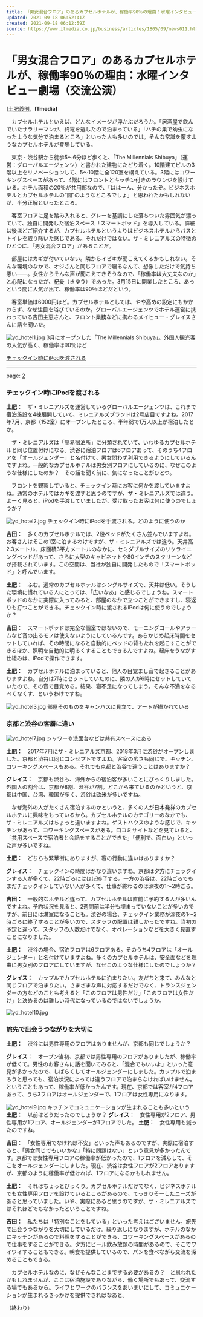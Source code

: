 ```yaml
---
title: 「男女混合フロア」のあるカプセルホテルが、稼働率90％の理由：水曜インタビュー劇場（交流公演）（1/5 ページ） - ITmedia ビジネスオンライン
updated: 2021-09-18 06:52:41Z
created: 2021-09-18 06:12:59Z
source: https://www.itmedia.co.jp/business/articles/1805/09/news011.html
---
```


# 「男女混合フロア」のあるカプセルホテルが、稼働率90％の理由：水曜インタビュー劇場（交流公演）

**[**[土肥義則](https://www.itmedia.co.jp/author/137571/)，**ITmedia]**

　カプセルホテルといえば、どんなイメージが浮かぶだろうか。「居酒屋で飲んでいたサラリーマンが、終電を逃したので泊まっている」「ハチの巣で幼虫になったような気分で泊まるところ」といった人も多いのでは。そんな常識を覆すようなカプセルホテルが登場している。

　東京・渋谷駅から徒歩5～6分ほど歩くと、「The Millennials Shibuya」（運営：グローバルエージェンツ）と書かれた建物にたどり着く。10階建てビルの3階以上をリノベーションして、5～10階に全120室を構えている。3階にはコワーキングスペースがあって、4階にはフロントとキッチン付きのラウンジを設けている。ホテル面積の20％が共用部なので、「ははーん、分かったぞ。ビジネスホテルとカプセルホテルの“間”のようなところでしょ」と思われたかもしれないが、半分正解といったところ。

　客室フロアに足を踏み入れると、グレーを基調にした落ちついた雰囲気が漂っていて、独自に開発した宿泊スペース「スマートポッド」を導入している。詳細は後ほどご紹介するが、カプセルホテルというよりはビジネスホテルからバスとトイレを取り除いた感じである。それだけではない。ザ・ミレニアルズの特徴のひとつに、「男女混合フロア」があることだ。

　部屋にはカギが付いていない。隣からイビキが聞こえてくるかもしれない。そんな環境のなかで、オジさんと同じフロアで寝るなんて、想像しただけで気持ち悪い――。女性からそんな声が聞こえてきそうなので、「稼働率は大丈夫なのか」と心配になったが、杞憂（きゆう）であった。3月15日に開業したところ、あっという間に人気が出て、稼働率は90％ほどだという。

　客室単価は6000円ほど。カプセルホテルとしては、やや高めの設定にもかかわらず、なぜ注目を浴びているのか。グローバルエージェンツでホテル運営に携わっている吉田主恵さんと、フロント業務などに携わるメイヒュー・グレイスさんに話を聞いた。

![yd_hotel1.jpg](../_resources/yd_hotel1.jpg)
 3月にオープンした「The Millennials Shibuya」。外国人観光客の人気が高く、稼働率は90％ほど

[チェックイン時にiPodを渡される](https://www.itmedia.co.jp/business/articles/1805/09/news011_2.html)

* * *

page: [2](https://www.itmedia.co.jp/business/articles/1805/09/news011_2.html)

### チェックイン時にiPodを渡される

**土肥：**　ザ・ミレニアルズを運営しているグローバルエージェンツは、これまで宿泊施設を4棟展開していて、ミレニアルズブランドは2号店目ですよね。2017年7月、京都（152室）にオープンしたところ、半年弱で1万人以上が宿泊したとか。

　ザ・ミレニアルズは「簡易宿泊所」に分類されていて、いわゆるカプセルホテルと同じ位置付けになる。渋谷に宿泊フロアは6フロアあって、そのうち4フロアを「オールジェンダー」と名付けて、男女問わず利用できるようにしているんですよね。一般的なカプセルホテルは男女別フロアにしているのに、なぜこのような仕様にしたのか？　その話を聞く前に、気になったことがひとつ。

　フロントを観察していると、チェックイン時にお客に何かを渡していますよね。通常のホテルではカギを渡すと思うのですが、ザ・ミレニアルズでは違う。よーく見ると、iPodを手渡していましたが、受け取ったお客は何に使うのでしょうか？

![yd_hotel2.jpg](../_resources/yd_hotel2.jpg)
 チェックイン時にiPodを手渡される。どのように使うのか

**吉田：**　多くのカプセルホテルでは、2段ベッドがたくさん並んでいますよね。お客さんはそこの1室に泊まるわけですが、ザ・ミレニアルズでは違う。天井高2.3メートル、床面積3平方メートルのなかに、セミダブルサイズのリクライニングベッドがあって、さらに大型のキャビネットや80インチのスクリーンなどが搭載されています。この空間は、当社が独自に開発したもので「スマートポッド」と呼んでいます。

**土肥：**　ふむ。通常のカプセルホテルはシングルサイズで、天井は低い。そうした環境に慣れている人にとっては、「広いなあ」と感じるでしょうね。スマートポッドのなかに実際に入ってみると、部屋のなかで立つことができますし、寝返りも打つことができる。チェックイン時に渡されるiPodは何に使うのでしょうか？

**吉田：**　スマートポッドは完全な個室ではないので、モーニングコールやアラームなど音の出るモノは使えないようにしているんです。あらかじめ起床時間をセットしていれば、その時間になると自動的にベッドの背もたれを起こすことができるほか、照明を自動的に明るくすることもできるんですよね。起床をうながす仕組みは、iPodで操作できます。

**土肥：**　カプセルホテルに泊まっていると、他人の目覚まし音で起きることがありますよね。自分は7時にセットしていたのに、隣の人が6時にセットしていていたので、その音で目覚める。結果、寝不足になってしまう。そんな不満をなるべくなくす、というわけですね。

![yd_hotel3.jpg](../_resources/yd_hotel3.jpg)
 部屋そのものをキャンバスに見立て、アートが描かれている

### 京都と渋谷の客層に違い

![yd_hotel7.jpg](../_resources/yd_hotel7.jpg)
シャワーや洗面台などは共有スペースにある

**土肥：**　2017年7月にザ・ミレニアルズ京都、2018年3月に渋谷がオープンしました。京都と渋谷は同じコンセプトですよね。客室の広さも同じで、キッチン、コワーキングスペースもある。それでも京都と渋谷で違うことはありますか？

**グレイス：**　京都も渋谷も、海外からの宿泊客が多いことにびっくりしました。外国人の割合は、京都が8割、渋谷が7割。どこから来ているのかというと、京都は中国、台湾、韓国が多く、渋谷は欧米が多いですね。

　なぜ海外の人がたくさん宿泊するのかというと、多くの人が日本発祥のカプセルホテルに興味をもっているから。カプセルホテルのカテゴリーのなかでも、ザ・ミレニアルズはちょっと違いますよね。ゲストハウスのような感じで、キッチンがあって、コワーキングスペースがある。口コミサイトなどを見ていると、「共用スペースで宿泊者と会話をすることができた」「便利で、面白い」といった声が多いですね。

**土肥：**　どちらも繁華街にありますが、客の行動に違いはありますか？

**グレイス：**　チェックインの時間はかなり違いますね。京都は夕方にチェックインする人が多くて、22時ごろにはほぼ終了する。一方の渋谷は、22時ごろでもまだチェックインしていない人が多くて、仕事が終わるのは深夜の1～2時ごろ。

**吉田：**　一般的なホテルと違って、カプセルホテルは直前に予約する人が多いんですよね。予約状況を見ると、2週間前は半分も埋まっていないことが多いのですが、前日には満室になることも。渋谷の場合、チェックイン業務が深夜の1～2時ごろに終了することが多いので、スタッフの配置は難しかったですね。当初の予定と違って、スタッフの人数だけでなく、オペレーションなどを大きく見直すことになりました。

**土肥：**　渋谷の場合、宿泊フロアは6フロアある。そのうち4フロアは「オールジェンダー」と名付けていますよね。多くのカプセルホテルは、安全面などを理由に男女別のフロアにしていますが、なぜこのような仕様にしたのでしょうか？

**グレイス：**　カップルでカプセルホテルに泊まりたい。友だちと来て、みんなと同じフロアで泊まりたい。さまざまな声に対応するだけでなく、トランスジェンダーの方などのことも考えると「このフロアは男性だけ」「このフロアは女性だけ」と決めるのは難しい時代になっているのではないでしょうか。

![yd_hotel10.jpg](../_resources/yd_hotel10.jpg)

### 旅先で出会うつながりを大切に

**土肥：**　渋谷には男性専用のフロアはありませんが、京都も同じでしょうか？

**グレイス：**　オープン当初、京都では男性専用のフロアがありましたが、稼働率が低くて。男性のお客さんに話を聞いてみると、「混合でもいいよ」といった意見が多かったので、しばらくしてオールジェンダーにしました。カップルで泊まろうと思っても、宿泊状況によっては違うフロアで泊まらなければいけません。ということもあって、稼働率が低かったんです。現在、京都では客室が4フロアあって、うち3フロアはオールジェンダーで、1フロアは女性専用になります。

![yd_hotel9.jpg](../_resources/yd_hotel9.jpg)
キッチンでコミュニケーションが生まれることも多いという
**土肥：**　以前はどうだったのでしょうか？
**グレイス：**　女性専用が2フロア、男性専用が1フロア、オールジェンダーが1フロアでした。
**土肥：**　女性専用も減ったのですね。

**吉田：**　「女性専用でなければ不安」といった声もあるのですが、実際に宿泊すると、「男女同じでもいいかな」「特に問題はない」という意見が多かったんです。京都では女性専用フロアの稼働率が低かったので、1フロアを減らして、そこをオールジェンダーにしました。現在、渋谷は女性フロアが2フロアありますが、京都のように稼働率が低ければ、1フロアになるかもしれません。

**土肥：**　それはちょっとびっくり。カプセルホテルだけでなく、ビジネスホテルでも女性専用フロアを設けているところがあるので、てっきりそーしたニーズがあると思っていました。いや、実際にあると思うのですが、ザ・ミレニアルズではそれほどでもなかったということですね。

**吉田：**　私たちは「特別なことをしている」といった考えはございません。旅先で出会うつながりを大切にしているだけ。繰り返しになりますが、ホテルのなかにキッチンがあるので料理をすることができる、コワーキングスペースがあるので仕事をすることができる。夕方にビール飲み放題の時間があるので、そこでワイワイすることもできる。朝食を提供しているので、パンを食べながら交流を深めることもできる。

　カプセルホテルなのに、なぜそんなことまでする必要があるの？　と思われたかもしれませんが、ここは宿泊施設でありながら、働く場所でもあって、交流する場でもあるから。ライフとワークのバランスをあいまいにして、コミュニケーションが生まれるきっかけを提供できればなあと。

（終わり）